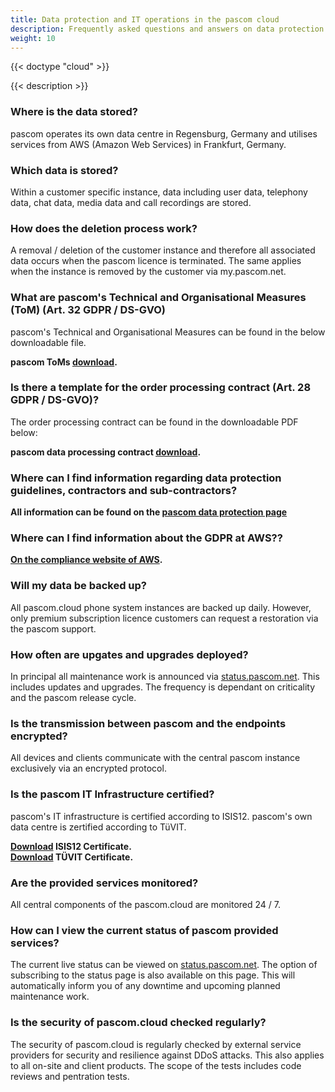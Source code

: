 ```yaml
---
title: Data protection and IT operations in the pascom cloud
description: Frequently asked questions and answers on data protection and IT operations in the pascom cloud
weight: 10
---
```


{{< doctype "cloud" >}}
 
{{< description >}}

### Where is the data stored? 

pascom operates its own data centre in Regensburg, Germany and utilises services from AWS (Amazon Web Services) in Frankfurt, Germany. 

### Which data is stored?

Within a customer specific instance, data including user data, telephony data, chat data, media data and call recordings are stored.

### How does the deletion process work?

A removal / deletion of the customer instance and therefore all associated data occurs when the pascom licence is terminated. The same applies when the instance is removed by the customer via my.pascom.net. 

### What are pascom's Technical and Organisational Measures (ToM) (Art. 32 GDPR / DS-GVO)

pascom's Technical and Organisational Measures can be found in the below downloadable file.  

**pascom ToMs [download](pascom_toms_en.pdf).**

### Is there a template for the order processing contract (Art. 28 GDPR / DS-GVO)?

The order processing contract can be found in the downloadable PDF below:

**pascom data processing contract [download](pascom_dataprotectioncontract_en.pdf).**

### Where can I find information regarding data protection guidelines, contractors and sub-contractors?

**All information can be found on the [pascom data protection page](https://www.pascom.net/en/data-protection/)**

### Where can I find information about the GDPR at AWS??

**[On the compliance website of AWS](https://aws.amazon.com/en/compliance/gdpr-center/).**

### Will my data be backed up?

All pascom.cloud phone system instances are backed up daily. However, only premium subscription licence customers can request a restoration via the pascom support.

### How often are upgates and upgrades deployed?

In principal all maintenance work is announced via [status.pascom.net](https://status.pascom.net/). This includes updates and upgrades. The frequency is dependant on criticality and the pascom release cycle.

### Is the transmission between pascom and the endpoints encrypted?

All devices and clients communicate with the central pascom instance exclusively via an encrypted protocol.

### Is the pascom IT Infrastructure certified?

pascom's IT infrastructure is certified according to ISIS12. pascom's own data centre is zertified according to TüVIT.

**[Download](pascom_isis12_de.pdf) ISIS12 Certificate.**  
**[Download](pascom_tuevit_de.pdf) TÜVIT Certificate.**

### Are the provided services monitored?

All central components of the pascom.cloud are monitored 24 / 7.

### How can I view the current status of pascom provided services?

The current live status can be viewed on [status.pascom.net](https://status.pascom.net/). The option of subscribing to the status page is also available on this page. This will automatically inform you of any downtime and upcoming planned maintenance work.

### Is the security of pascom.cloud checked regularly?

The security of pascom.cloud is regularly checked by external service providers for security and resilience against DDoS attacks. This also applies to all on-site and client products. The scope of the tests includes code reviews and pentration tests.
